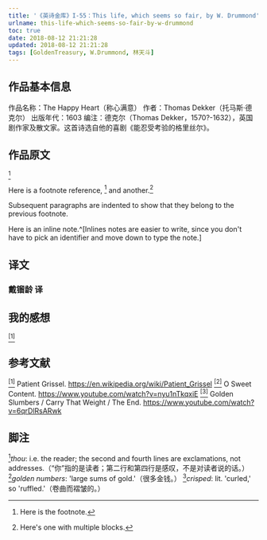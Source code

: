 ```yaml
---
title: '《英诗金库》I-55：This life, which seems so fair, by W. Drummond'
urlname: this-life-which-seems-so-fair-by-w-drummond
toc: true
date: 2018-08-12 21:21:28
updated: 2018-08-12 21:21:28
tags: [GoldenTreasury, W.Drummond, 林天斗]
---
```


## 作品基本信息

作品名称：The Happy Heart（称心满意）
作者：Thomas Dekker（托马斯·德克尔）
出版年代：1603
编注：德克尔（Thomas Dekker，1570?-1632），英国剧作家及散文家。这首诗选自他的喜剧《能忍受考验的格里丝尔》。

## 作品原文

<a href="#note1" id="note1ref"><sup>1</sup></a>

Here is a footnote reference, [^1] and another.[^longnote]

[^1]: Here is the footnote.

[^longnote]: Here's one with multiple blocks.

Subsequent paragraphs are indented to show that they
belong to the previous footnote.

Here is an inline note.^[Inlines notes are easier to write, since
you don't have to pick an identifier and move down to type the
note.] 

## 译文
### 戴镏龄 译


## 我的感想
<a href="#bib1" id="bib1ref"><sup>[1]</sup></a>


## 参考文献
<a id="bib1" href="#bib1ref"><sup>[1]</sup></a> Patient Grissel. <https://en.wikipedia.org/wiki/Patient_Grissel>
<a id="bib2" href="#bib2ref"><sup>[2]</sup></a> O Sweet Content. <https://www.youtube.com/watch?v=nyu1nTkqxiE>
<a id="bib3" href="#bib3ref"><sup>[3]</sup></a> Golden Slumbers / Carry That Weight / The End. <https://www.youtube.com/watch?v=6qrDlRsARwk>

## 脚注
<a id="note1" href="#note1ref"><sup>1</sup></a>*thou*: i.e. the reader; the second and fourth lines are exclamations, not addresses.（“你”指的是读者；第二行和第四行是感叹，不是对读者说的话。）
<a id="note2" href="#note2ref"><sup>2</sup></a>*golden numbers*: 'large sums of gold.'（很多金钱。）
<a id="note3" href="#note3ref"><sup>3</sup></a>*crisped*: lit. 'curled,' so 'ruffled.'（卷曲而褶皱的。）
